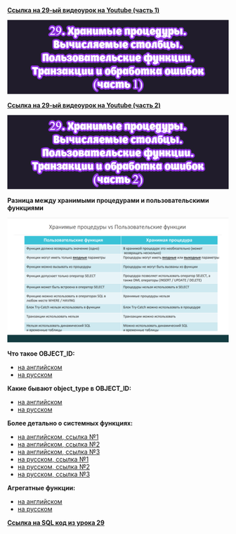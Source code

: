 [**Ссылка на 29-ый видеоурок на Youtube (часть 1)**](https://youtu.be/EnQgPW-Se6w)

![img](https://github.com/AnatoliiBalakiriev/sql_video_course_for_beginners/blob/main/SQL-101%20Modules/Module%203/Lesson%2029/images/lesson%2029_1.png)

[**Ссылка на 29-ый видеоурок на Youtube (часть 2)**](https://youtu.be/n_QYoxjqYmo)

![img](https://github.com/AnatoliiBalakiriev/sql_video_course_for_beginners/blob/main/SQL-101%20Modules/Module%203/Lesson%2029/images/lesson%2029_2.png)

**Разница между хранимыми процедурами и пользовательскими функциями**

![img](https://github.com/AnatoliiBalakiriev/sql_video_course_for_beginners/blob/main/SQL-101%20Modules/Module%203/Lesson%2029/images/%D0%A0%D0%B0%D0%B7%D0%BD%D0%B8%D1%86%D0%B0%20%D0%BC%D0%B5%D0%B6%D0%B4%D1%83%20%D1%85%D1%80%D0%B0%D0%BD%D0%B8%D0%BC%D1%8B%D0%BC%D0%B8%20%D0%BF%D1%80%D0%BE%D1%86%D0%B5%D0%B4%D1%83%D1%80%D0%B0%D0%BC%D0%B8%20%D0%B8%20%D0%BF%D0%BE%D0%BB%D1%8C%D0%B7%D0%BE%D0%B2%D0%B0%D1%82%D0%B5%D0%BB%D1%8C%D1%81%D0%BA%D0%B8%D0%BC%D0%B8%20%D1%84%D1%83%D0%BD%D0%BA%D1%86%D0%B8%D1%8F%D0%BC%D0%B8.png)

**Что такое OBJECT_ID:**
 - [на английском](https://docs.microsoft.com/en-us/sql/t-sql/functions/object-id-transact-sql?view=sql-server-ver15)
 - [на русском](https://docs.microsoft.com/ru-ru/sql/t-sql/functions/object-id-transact-sql?view=sql-server-ver15)

**Какие бывают object_type в OBJECT_ID:**
 - [на английском](https://docs.microsoft.com/en-us/sql/relational-databases/system-catalog-views/sys-objects-transact-sql?view=sql-server-ver15)
 - [на русском](https://docs.microsoft.com/ru-ru/sql/relational-databases/system-catalog-views/sys-objects-transact-sql?view=sql-server-ver15)

**Более детально о системных функциях:**
 - [на английском, ссылка №1](https://docs.microsoft.com/en-us/sql/t-sql/functions/functions?view=sql-server-ver15)
 - [на английском, ссылка №2](https://docs.microsoft.com/en-us/sql/relational-databases/system-functions/system-functions-category-transact-sql?view=sql-server-ver15)
 - [на английском, ссылка №3](https://docs.microsoft.com/en-us/sql/relational-databases/system-dynamic-management-views/system-dynamic-management-views?view=sql-server-ver15)
 - [на русском, ссылка №1](https://docs.microsoft.com/ru-ru/sql/t-sql/functions/functions?view=sql-server-ver15)
 - [на русском, ссылка №2](https://docs.microsoft.com/ru-ru/sql/relational-databases/system-functions/system-functions-category-transact-sql?view=sql-server-ver15)
 - [на русском, ссылка №3](https://docs.microsoft.com/ru-ru/sql/relational-databases/system-dynamic-management-views/system-dynamic-management-views?view=sql-server-ver15)

**Агрегатные функции:**
 - [на английском](https://docs.microsoft.com/en-us/sql/relational-databases/user-defined-functions/create-user-defined-aggregates?view=sql-server-ver15)
 - [на русском](https://docs.microsoft.com/ru-ru/sql/relational-databases/user-defined-functions/create-user-defined-aggregates?view=sql-server-ver15)

[**Ссылка на SQL код из урока 29**](https://raw.githubusercontent.com/AnatoliiBalakiriev/sql_video_course_for_beginners/main/SQL-101%20Modules/Module%203/Lesson%2029/SQL%20%D1%84%D0%B0%D0%B9%D0%BB%D1%8B/SQL%20%D0%BA%D0%BE%D0%B4%20%D0%B8%D0%B7%20%D1%83%D1%80%D0%BE%D0%BA%D0%B0%2029.sql)







